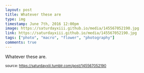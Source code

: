 ```yaml
---
layout: post
title: Whatever these are
type: img
timestamp: June 7th, 2016 12:00pm
image: https://saturdayxiii.github.io/media/145567052190.jpg
link: https://saturdayxiii.github.io/media/145567052190.jpg
tags: ["photo", "macro", "flower", "photography"]
comments: true
---
```


Whatever these are.
 
  
<small>source: https://saturdayxiii.tumblr.com/post/145567052190</small>